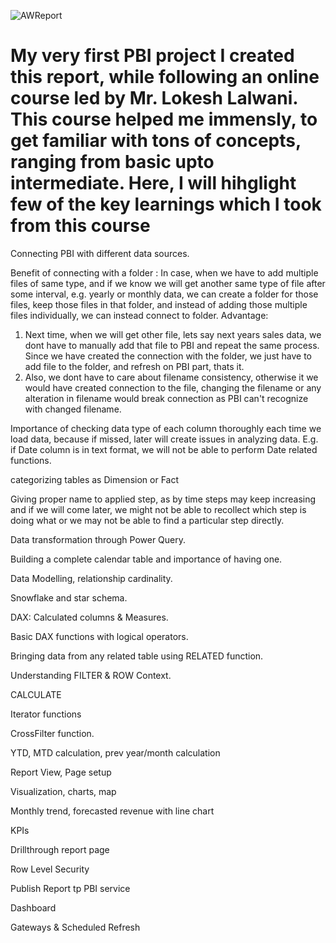 ![AWReport](https://user-images.githubusercontent.com/23423475/162636351-80c52526-d428-4443-98fc-e7f375576dc6.JPG)

My very first PBI project I created this report, while following an online course led by Mr. Lokesh Lalwani. This course helped me immensly, to get familiar with tons of concepts, ranging from basic upto intermediate. Here, I will hihglight few of the key learnings which I took from this course
=============================================================================================================================
								
Connecting PBI with different data sources.

Benefit of connecting with a folder : In case, when we have to add multiple files of same type, and if we know we will get another same type of file after some interval, e.g. yearly or monthly data, we can create a folder for those files, keep those files in that folder, and instead of adding those multiple files individually, we can instead connect to folder. Advantage:
1) Next time, when we will get other file, lets say next years sales data, we dont have to manually add that file to PBI and repeat the same process. Since we have created the connection with the folder, we just have to add file to the folder, and refresh on PBI part, thats it.
2) Also, we dont have to care about filename consistency, otherwise it we would have created connection to the file, changing the filename or any alteration in filename would break connection as PBI can't recognize with changed filename.

Importance of checking data type of each column thoroughly each time we load data, because if missed, later will create issues in analyzing data. E.g. if Date column is in text format, we will not be able to perform Date related functions.

categorizing tables as Dimension or Fact

Giving proper name to applied step, as by time steps may keep increasing and if we will come later, we might not be able to recollect which step is doing what or we may not be able to find a particular step directly.

Data transformation through Power Query.

Building a complete calendar table and importance of having one.

Data Modelling, relationship cardinality.

Snowflake and star schema.

DAX: Calculated columns & Measures.

Basic DAX functions with logical operators.

Bringing data from any related table using RELATED function.

Understanding FILTER & ROW Context.

CALCULATE

Iterator functions

CrossFilter function.

YTD, MTD calculation, prev year/month calculation

Report View, Page setup

Visualization, charts, map

Monthly trend, forecasted revenue with line chart

KPIs

Drillthrough report page

Row Level Security

Publish Report tp PBI service

Dashboard

Gateways & Scheduled Refresh
								  
